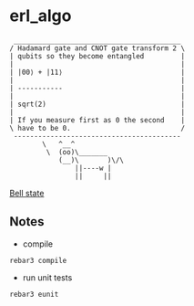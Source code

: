 erl_algo
===

```text
 _________________________________________
/ Hadamard gate and CNOT gate transform 2 \
| qubits so they become entangled         |
|                                         |
| |00⟩ + |11⟩                             |
|                                         |
| -----------                             |
|                                         |
| sqrt(2)                                 |
|                                         |
| If you measure first as 0 the second    |
\ have to be 0.                           /
 -----------------------------------------
        \   ^__^
         \  (oo)\_______
            (__)\       )\/\
                ||----w |
                ||     ||

```
[Bell state](https://en.wikipedia.org/wiki/Bell_state)


Notes
---

* compile

```shell
rebar3 compile
```
* run unit tests

```shell
rebar3 eunit
```